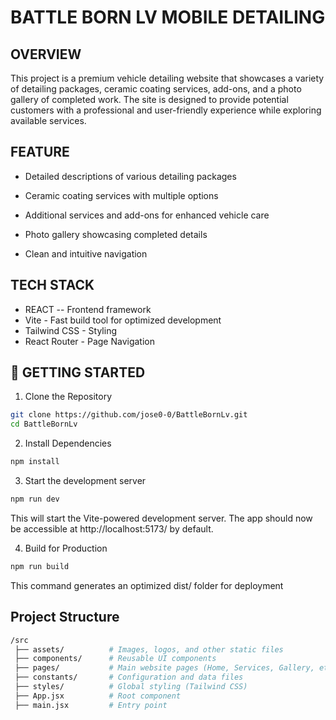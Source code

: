 # BATTLE BORN LV MOBILE DETAILING

## OVERVIEW

This project is a premium vehicle detailing website that showcases a variety of detailing packages, ceramic coating services, add-ons, and a photo gallery of completed work. The site is designed to provide potential customers with a professional and user-friendly experience while exploring available services.

## FEATURE

- Detailed descriptions of various detailing packages

- Ceramic coating services with multiple options

- Additional services and add-ons for enhanced vehicle care

- Photo gallery showcasing completed details

- Clean and intuitive navigation

## TECH STACK

- REACT -- Frontend framework
- Vite - Fast build tool for optimized development
- Tailwind CSS - Styling
- React Router - Page Navigation

## 🚀 GETTING STARTED

1. Clone the Repository

```bash
git clone https://github.com/jose0-0/BattleBornLv.git
cd BattleBornLv
```

2. Install Dependencies

```bash
npm install
```

3. Start the development server

```bash
npm run dev
```

This will start the Vite-powered development server. The app should now be accessible at http://localhost:5173/ by default.

4. Build for Production

```bash
npm run build
```

This command generates an optimized dist/ folder for deployment

## Project Structure

```bash
/src
 ├── assets/          # Images, logos, and other static files
 ├── components/      # Reusable UI components
 ├── pages/           # Main website pages (Home, Services, Gallery, etc.)
 ├── constants/       # Configuration and data files
 ├── styles/          # Global styling (Tailwind CSS)
 ├── App.jsx          # Root component
 ├── main.jsx         # Entry point
```
